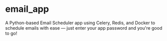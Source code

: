 # email_app
A Python-based Email Scheduler app using Celery, Redis, and Docker to schedule emails with ease — just enter your app password and you're good to go!
